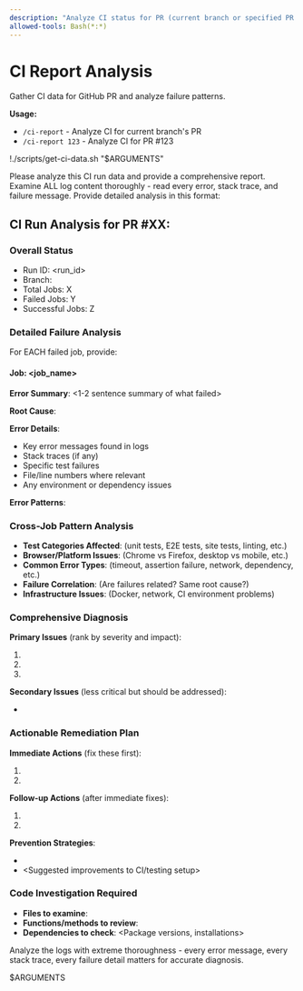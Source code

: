 ```yaml
---
description: "Analyze CI status for PR (current branch or specified PR number)"
allowed-tools: Bash(*:*)
---
```


# CI Report Analysis

Gather CI data for GitHub PR and analyze failure patterns.

**Usage:**
- `/ci-report` - Analyze CI for current branch's PR
- `/ci-report 123` - Analyze CI for PR #123

!./scripts/get-ci-data.sh "$ARGUMENTS"

Please analyze this CI run data and provide a comprehensive report. Examine ALL log content thoroughly - read every error, stack trace, and failure message. Provide detailed analysis in this format:

## CI Run Analysis for PR #XX: <PR title>

### Overall Status
- Run ID: <run_id>
- Branch: <branch>
- Total Jobs: X
- Failed Jobs: Y
- Successful Jobs: Z

### Detailed Failure Analysis

For EACH failed job, provide:

#### Job: <job_name>
**Error Summary**: <1-2 sentence summary of what failed>

**Root Cause**: <Deep analysis of the actual underlying issue>

**Error Details**: 
- Key error messages found in logs
- Stack traces (if any)
- Specific test failures
- File/line numbers where relevant
- Any environment or dependency issues

**Error Patterns**: <Note if this error is related to others>

### Cross-Job Pattern Analysis
- **Test Categories Affected**: (unit tests, E2E tests, site tests, linting, etc.)
- **Browser/Platform Issues**: (Chrome vs Firefox, desktop vs mobile, etc.)
- **Common Error Types**: (timeout, assertion failure, network, dependency, etc.)
- **Failure Correlation**: (Are failures related? Same root cause?)
- **Infrastructure Issues**: (Docker, network, CI environment problems)

### Comprehensive Diagnosis
**Primary Issues** (rank by severity and impact):
1. <Most critical issue with detailed explanation>
2. <Second most critical issue>
3. <Additional issues>

**Secondary Issues** (less critical but should be addressed):
- <List secondary problems>

### Actionable Remediation Plan
**Immediate Actions** (fix these first):
1. <Specific action with exact steps or files to modify>
2. <Next specific action>

**Follow-up Actions** (after immediate fixes):
1. <Additional improvements or preventive measures>
2. <Long-term stability improvements>

**Prevention Strategies**:
- <How to prevent these issues in the future>
- <Suggested improvements to CI/testing setup>

### Code Investigation Required
- **Files to examine**: <List specific files mentioned in errors>
- **Functions/methods to review**: <Specific code locations>
- **Dependencies to check**: <Package versions, installations>

Analyze the logs with extreme thoroughness - every error message, every stack trace, every failure detail matters for accurate diagnosis.

$ARGUMENTS
